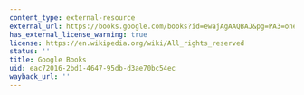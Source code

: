 ```yaml
---
content_type: external-resource
external_url: https://books.google.com/books?id=ewajAgAAQBAJ&pg=PA3=onepage#v=onepage&q&f=false
has_external_license_warning: true
license: https://en.wikipedia.org/wiki/All_rights_reserved
status: ''
title: Google Books
uid: eac72016-2bd1-4647-95db-d3ae70bc54ec
wayback_url: ''
---
```

